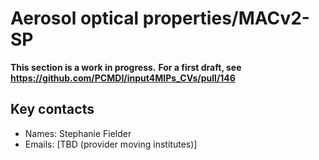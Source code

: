 # Aerosol optical properties/MACv2-SP

**This section is a work in progress.**
**For a first draft, see https://github.com/PCMDI/input4MIPs_CVs/pull/146**

## Key contacts

- Names: Stephanie Fielder
- Emails: \[TBD (provider moving institutes)\]

<!--- begin-revision-history:tbd -->
<!--- Do not edit this section, it is automatically updated when the docs are filled out -->
<!--- No revisions, hence section is blank -->
<!--- end-revision-history -->